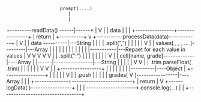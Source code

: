                         prompt(....)
                           |
                           |
+---------readData() ------|------+
|                          V      |
|                          data   |
|                                 |
+----------------+----------------+
                 |
              return
                 |
                 +----------+
                            v
+-----------processData(data)------------+
|                          V             |
|                         data ----------|---String
|                          |             |
|                    .split(",")         |
|                          |             |
|                          V             |
|         values[  ,  ,  , ... ]---------|---Array
|                 |  | |  |  |           |
|                 |  | |  |  |-----------|---Repaet for each value in values
|                 V  V V  V  V           |
|                 .split(":")            |
|                      |                 |
|                      |                 |
|                      V                 |
|          cell[name, grade]-------------|----Array
|                |------|----------------|---String
|                |      |                |
|                V      V                |
|            .trim   parseFloat( .trim)  |
|               |         |              |
|               V         V              |
|           +-----------------+          |
|           |                 |          |
|           |                 |----------|----Object
|           +-----------------+          |
|                   |                    |
|                   V                    |
|                 .push                  |
|                   |                    |
|          grades[  V  ]-----------------|----Array
|              |                         |
+--------------+-------------------------+
               |
             return
               |
               V
+------logData( )-----------------+
|                                 |
|                 -------------------> console.log(...)
|                                 |
+---------------------------------+
